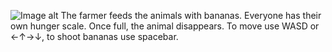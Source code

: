![Image alt](https://play-static.unity.com/20211223/p/images/9cfe5a0a-f385-407f-868e-de72d7ab2257_2.png) 
The farmer feeds the animals with bananas. Everyone has their own hunger scale. Once full, the animal disappears. To move use WASD or ←↑→↓, to shoot bananas use spacebar.
